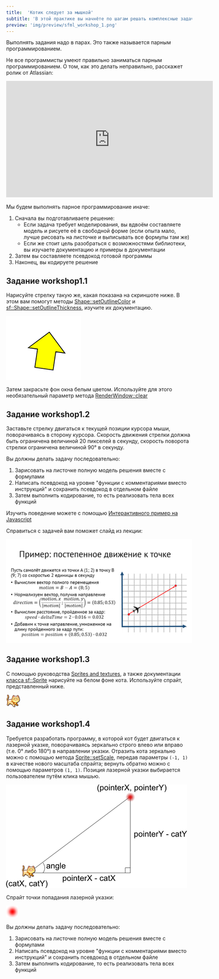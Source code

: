 ```yaml
---
title:  'Котик следует за мышкой'
subtitle: 'В этой практике вы начнёте по шагам решать комплексные задачи, двигаясь от математической модели и псевдокода к готовой программе'
preview: 'img/preview/sfml_workshop_1.png'
---
```


Выполнять задания надо в парах. Это также называется парным программированием.

Не все программисты умеют правильно заниматься парным программированием. О том, как это делать неправильно, расскажет ролик от Atlassian:

<iframe width="560" height="315" src="https://www.youtube.com/embed/dYBjVTMUQY0" frameborder="0" allowfullscreen></iframe>

Мы будем выполнять парное программирование иначе:

1. Сначала вы подготавливаете решение:
	- Если задача требует моделирования, вы вдвоём составляете модель и рисуете её в свободной форме (если опыта мало, лучше рисовать на листочке и выписывать все формулы там же)
	- Если же стоит цель разобраться с возможностями библиотеки, вы изучаете документацию и примеры в документации
2. Затем вы составляете псевдокод готовой программы
3. Наконец, вы кодируете решение

## Задание workshop1.1

Нарисуйте стрелку такую же, какая показана на скриншоте ниже. В этом вам помогут методы [Shape::setOutlineColor](https://www.sfml-dev.org/documentation/2.0/classsf_1_1Shape.php#a5978f41ee349ac3c52942996dcb184f7) и [sf::Shape::setOutlineThickness](https://www.sfml-dev.org/documentation/2.0/classsf_1_1Shape.php#a5ad336ad74fc1f567fce3b7e44cf87dc), изучите их документацию.

![Скриншот](img/labor/arrow.png)

Затем закрасьте фон окна белым цветом. Используйте для этого необязательный параметр метода [RenderWindow::clear](https://www.sfml-dev.org/documentation/2.4.2/classsf_1_1RenderTarget.php#a6bb6f0ba348f2b1e2f46114aeaf60f26)

## Задание workshop1.2

Заставьте стрелку двигаться к текущей позиции курсора мыши, поворачиваясь в сторону курсора. Скорость движения стрелки должна быть ограничена величиной 20 пикселей в секунду, скорость поворота стрелки ограничена величиной 90° в секунду.

Вы должны делать задачу последовательно:

1. Зарисовать на листочке полную модель решения вместе с формулами
2. Написать псевдокод на уровне "функции с комментариями вместо инструкций" и сохранить псевдокод в отдельном файле
3. Затем выполнить кодирование, то есть реализовать тела всех функций

Изучить поведение можете с помощью [Интерактивного пример на Javascript](http://users.polytech.unice.fr/~strombon/camash/Foundation%20HTML5%20Animation%20with%20JavaScript/html5-animation-source-code/examples/ch05/04-follow-mouse-1.html)

Справиться с задачей вам поможет слайд из лекции:

![Слайд](img/lection/linear_motion.png)

## Задание workshop1.3

С помощью руководства [Sprites and textures](https://www.sfml-dev.org/tutorials/2.4/graphics-sprite.php), а также документации [класса sf::Sprite](https://www.sfml-dev.org/documentation/2.4.2/classsf_1_1Sprite.php) нарисуйте на белом фоне кота. Используйте спрайт, представленный ниже.

![Спрайт](img/labor/cat.png)


## Задание workshop1.4

Требуется разработать программу, в которой кот будет двигаться к лазерной указке, поворачиваясь зеркально строго влево или вправо (т.е. 0° либо 180°) в направлении указки. Отразить кота зеркально можно с помощью метода [Sprite::setScale](https://www.sfml-dev.org/documentation/2.0/classsf_1_1Transformable.php#a4c48a87f1626047e448f9c1a68ff167e), передав параметры `(-1, 1)` в качестве нового масштаба спрайта; вернуть обратно можно с помощью параметров `(1, 1)`. Позиция лазерной указки выбирается пользователем путём клика мышью.

![Иллюстрация](img/labor/cat_motion.png)

Спрайт точки попадания лазерной указки:

![Спрайт](img/labor/red_pointer.png)

Вы должны делать задачу последовательно:

1. Зарисовать на листочке полную модель решения вместе с формулами
2. Написать псевдокод на уровне "функции с комментариями вместо инструкций" и сохранить псевдокод в отдельном файле
3. Затем выполнить кодирование, то есть реализовать тела всех функций


